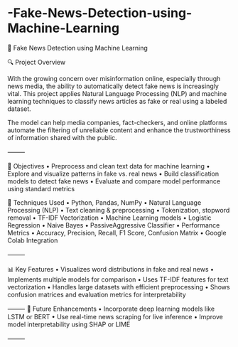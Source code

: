 # -Fake-News-Detection-using-Machine-Learning

📰 Fake News Detection using Machine Learning

🔍 Project Overview

With the growing concern over misinformation online, especially through news media, the ability to automatically detect fake news is increasingly vital. This project applies Natural Language Processing (NLP) and machine learning techniques to classify news articles as fake or real using a labeled dataset.

The model can help media companies, fact-checkers, and online platforms automate the filtering of unreliable content and enhance the trustworthiness of information shared with the public.

⸻

🎯 Objectives
	•	Preprocess and clean text data for machine learning
	•	Explore and visualize patterns in fake vs. real news
	•	Build classification models to detect fake news
	•	Evaluate and compare model performance using standard metrics

 🔧 Techniques Used
	•	Python, Pandas, NumPy
	•	Natural Language Processing (NLP)
	•	Text cleaning & preprocessing
	•	Tokenization, stopword removal
	•	TF-IDF Vectorization
	•	Machine Learning models
	•	Logistic Regression
	•	Naive Bayes
	•	PassiveAggressive Classifier
	•	Performance Metrics
	•	Accuracy, Precision, Recall, F1 Score, Confusion Matrix
	•	Google Colab Integration

⸻

📊 Key Features
	•	Visualizes word distributions in fake and real news
	•	Implements multiple models for comparison
	•	Uses TF-IDF features for text vectorization
	•	Handles large datasets with efficient preprocessing
	•	Shows confusion matrices and evaluation metrics for interpretability

⸻
🧠 Future Enhancements
	•	Incorporate deep learning models like LSTM or BERT
	•	Use real-time news scraping for live inference
	•	Improve model interpretability using SHAP or LIME

⸻
